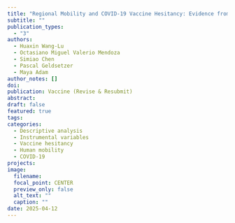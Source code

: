 ```yaml
---
title: "Regional Mobility and COVID-19 Vaccine Hesitancy: Evidence from China"
subtitle: ""
publication_types:
  - "3"
authors:
  - Huaxin Wang-Lu
  - Octasiano Miguel Valerio Mendoza
  - Simiao Chen
  - Pascal Geldsetzer
  - Maya Adam
author_notes: []
doi:
publication: Vaccine (Revise & Resubmit)
abstract:
draft: false
featured: true
tags:
categories:
  - Descriptive analysis
  - Instrumental variables
  - Vaccine hesitancy
  - Human mobility
  - COVID-19
projects:
image:
  filename:
  focal_point: CENTER
  preview_only: false
  alt_text: ""
  caption: ""
date: 2025-04-12
---
```

